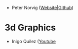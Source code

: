 
* Peter Norvig ([Website](http://norvig.com/)|[Github](https://github.com/norvig))

# 3d Graphics

* Inigo Quilez ([Youtube](https://www.youtube.com/channel/UCdmAhiG8HQDlz8uyekw4ENw)

[](https://gfxprose.blogspot.com/2020/12/cool-webgl-stuff-2020-12-03.html)